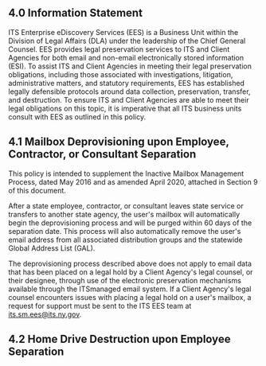 ## **4.0 Information Statement**

ITS Enterprise eDiscovery Services (EES) is a Business Unit within the Division of Legal Affairs (DLA) under the leadership of the Chief General Counsel. EES provides legal preservation services to ITS and Client Agencies for both email and non-email electronically stored information (ESI). To assist ITS and Client Agencies in meeting their legal preservation obligations, including those associated with investigations, litigation, administrative matters, and statutory requirements, EES has established legally defensible protocols around data collection, preservation, transfer, and destruction. To ensure ITS and Client Agencies are able to meet their legal obligations on this topic, it is imperative that all ITS business units consult with EES as outlined in this policy.

## **4.1 Mailbox Deprovisioning upon Employee, Contractor, or Consultant Separation**

This policy is intended to supplement the Inactive Mailbox Management Process, dated May 2016 and as amended April 2020, attached in Section 9 of this document.

After a state employee, contractor, or consultant leaves state service or transfers to another state agency, the user's mailbox will automatically begin the deprovisioning process and will be purged within 60 days of the separation date. This process will also automatically remove the user's email address from all associated distribution groups and the statewide Global Address List (GAL).

The deprovisioning process described above does not apply to email data that has been placed on a legal hold by a Client Agency's legal counsel, or their designee, through use of the electronic preservation mechanisms available through the ITSmanaged email system. If a Client Agency's legal counsel encounters issues with placing a legal hold on a user's mailbox, a request for support must be sent to the ITS EES team at its.sm.ees@its.ny.gov.

## **4.2 Home Drive Destruction upon Employee Separation**
